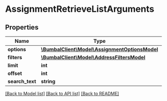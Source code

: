 # AssignmentRetrieveListArguments

## Properties
Name | Type | Description | Notes
------------ | ------------- | ------------- | -------------
**options** | [**\BumbalClient\Model\AssignmentOptionsModel**](AssignmentOptionsModel.md) |  | [optional] 
**filters** | [**\BumbalClient\Model\AddressFiltersModel**](AddressFiltersModel.md) |  | [optional] 
**limit** | **int** |  | [optional] 
**offset** | **int** |  | [optional] 
**search_text** | **string** |  | [optional] 

[[Back to Model list]](../README.md#documentation-for-models) [[Back to API list]](../README.md#documentation-for-api-endpoints) [[Back to README]](../README.md)


